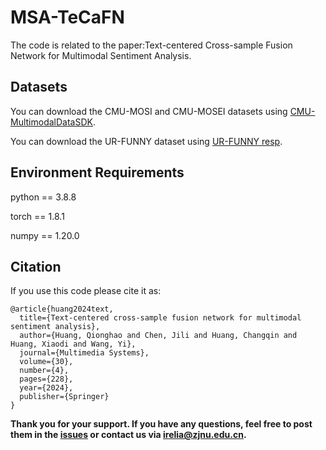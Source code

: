 # MSA-TeCaFN

The code is related to the paper:Text-centered Cross-sample Fusion Network for Multimodal Sentiment Analysis.

## Datasets

You can download the CMU-MOSI and CMU-MOSEI datasets using [CMU-MultimodalDataSDK](https://github.com/Jie-Xie/CMU-MultimodalDataSDK). 

You can download the UR-FUNNY dataset using [UR-FUNNY resp](https://github.com/ROC-HCI/UR-FUNNY). 


## Environment Requirements

python == 3.8.8

torch == 1.8.1

numpy == 1.20.0

## Citation

If you use this code please cite it as:

```
@article{huang2024text,
  title={Text-centered cross-sample fusion network for multimodal sentiment analysis},
  author={Huang, Qionghao and Chen, Jili and Huang, Changqin and Huang, Xiaodi and Wang, Yi},
  journal={Multimedia Systems},
  volume={30},
  number={4},
  pages={228},
  year={2024},
  publisher={Springer}
}
```
**Thank you for your support. If you have any questions, feel free to post them in the [issues](https://github.com/TheShy-Dream/MSA-TeCaFN/issues) or contact us via [irelia@zjnu.edu.cn](mailto:irelia@zjnu.edu.cn).**
